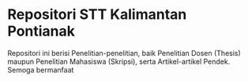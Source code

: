 # Repositori STT Kalimantan Pontianak
Repositori ini berisi Penelitian-penelitian, baik Penelitian Dosen (Thesis) maupun Penelitian Mahasiswa (Skripsi), serta Artikel-artikel Pendek.<br/>
Semoga bermanfaat  
